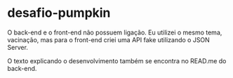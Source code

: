 # desafio-pumpkin

O back-end e o front-end não possuem ligação. Eu utilizei o mesmo tema, vacinação, mas para o front-end criei uma API fake utilizando o JSON Server.

O texto explicando o desenvolvimento também se encontra no READ.me do back-end.
